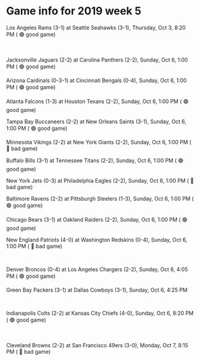 # Game info for 2019 week 5

Los Angeles Rams (3-1) at Seattle Seahawks (3-1), Thursday, Oct 3, 8:20 PM (	:green_circle: good game)


<br/>

Jacksonville Jaguars (2-2) at Carolina Panthers (2-2), Sunday, Oct 6, 1:00 PM (	:green_circle: good game)

Arizona Cardinals (0-3-1) at Cincinnati Bengals (0-4), Sunday, Oct 6, 1:00 PM (	:green_circle: good game)

Atlanta Falcons (1-3) at Houston Texans (2-2), Sunday, Oct 6, 1:00 PM (	:green_circle: good game)

Tampa Bay Buccaneers (2-2) at New Orleans Saints (3-1), Sunday, Oct 6, 1:00 PM (	:green_circle: good game)

Minnesota Vikings (2-2) at New York Giants (2-2), Sunday, Oct 6, 1:00 PM (	:red_circle: bad game)

Buffalo Bills (3-1) at Tennessee Titans (2-2), Sunday, Oct 6, 1:00 PM (	:green_circle: good game)

New York Jets (0-3) at Philadelphia Eagles (2-2), Sunday, Oct 6, 1:00 PM (	:red_circle: bad game)

Baltimore Ravens (2-2) at Pittsburgh Steelers (1-3), Sunday, Oct 6, 1:00 PM (	:green_circle: good game)

Chicago Bears (3-1) at Oakland Raiders (2-2), Sunday, Oct 6, 1:00 PM (	:green_circle: good game)

New England Patriots (4-0) at Washington Redskins (0-4), Sunday, Oct 6, 1:00 PM (	:red_circle: bad game)


<br/>

Denver Broncos (0-4) at Los Angeles Chargers (2-2), Sunday, Oct 6, 4:05 PM (	:green_circle: good game)

Green Bay Packers (3-1) at Dallas Cowboys (3-1), Sunday, Oct 6, 4:25 PM


<br/>

Indianapolis Colts (2-2) at Kansas City Chiefs (4-0), Sunday, Oct 6, 8:20 PM (	:green_circle: good game)


<br/>

Cleveland Browns (2-2) at San Francisco 49ers (3-0), Monday, Oct 7, 8:15 PM (	:red_circle: bad game)

